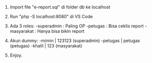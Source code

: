1. Import file "e-report.sql" di folder db ke localhost
   
2. Run "php -S localhost:8080" di VS Code
   
3. Ada 3 roles:
    -superadmin : Paling OP
    -petugas : Bisa ceklis report
    -masyarakat : Hanya bisa bikin report

4. Akun dummy:
     -mimin   | 123123 (superadmin)
     -petugas | petugas (petugas)
     -khalil  | 123 (masyarakat)

5. Enjoy.
